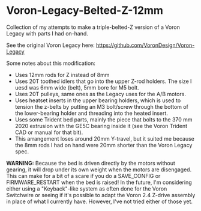 # Voron-Legacy-Belted-Z-12mm
Collection of my attempts to make a triple-belted-Z version of a Voron Legacy with parts I had on-hand. 

See the original Voron Legacy here: https://github.com/VoronDesign/Voron-Legacy

Some notes about this modification:
- Uses 12mm rods for Z instead of 8mm
- Uses 20T toothed idlers that go into the upper Z-rod holders. The size I uesd was 6mm wide (belt), 5mm bore for M5 bolt.
- Uses 20T pulleys, same ones as the Legacy uses for the A/B motors. 
- Uses heatset inserts in the upper bearing holders, which is used to tension the z-belts by putting an M3 bolt/screw through the bottom of the lower-bearing holder and threading into the heated insert.
- Uses some Trident bed parts, mainly the piece that bolts to the 370 mm 2020 extrusion with the GE5C bearing inside it (see the Voron Trident CAD or manual for that bit).
- This arrangement loses around 20mm Y-travel, but it suited me because the 8mm rods I had on hand were 20mm shorter than the Voron Legacy spec.

**WARNING:** Because the bed is driven directly by the motors without gearing, it will drop under its own weight when the motors are disengaged. This can make for a bit of a scare if you do a SAVE_CONFIG or FIRMWARE_RESTART when the bed is raised! In the future, I'm considering either using a "Keyback"-like system as often done for the Voron Switchwire or seeing if it's possible to adapt the Voron 2.4 Z-drive assembly in place of what I currently have. However, I've not tried either of those yet. 
